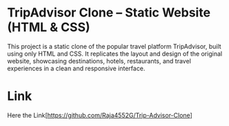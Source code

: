 # TripAdvisor Clone – Static Website (HTML & CSS)

This project is a static clone of the popular travel platform TripAdvisor, built using only HTML and CSS. It replicates the layout and design of the original website, showcasing destinations, hotels, restaurants, and travel experiences in a clean and responsive interface.

# Link
Here the Link[https://github.com/Raja4552G/Trip-Advisor-Clone]

